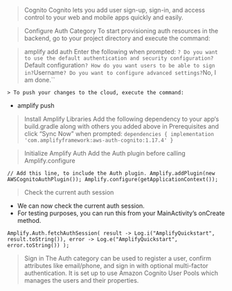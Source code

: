> Cognito
> Cognito lets you add user sign-up, sign-in, and access control to your web and mobile apps quickly and easily.

> Configure Auth Category
To start provisioning auth resources in the backend, go to your project directory and execute the command:

> amplify add auth
Enter the following when prompted:
`? Do you want to use the default authentication and security configuration?
    `Default configuration`
? How do you want users to be able to sign in?
    `Username`
? Do you want to configure advanced settings?
    `No, I am done.``

    > To push your changes to the cloud, execute the command:
* amplify push
>  Install Amplify Libraries
Add the following dependency to your app‘s build.gradle along with others you added above in Prerequisites and click “Sync Now” when prompted:
`dependencies {
    implementation 'com.amplifyframework:aws-auth-cognito:1.17.4'
}`

> Initialize Amplify Auth
 > Add the Auth plugin before calling Amplify.configure

`// Add this line, to include the Auth plugin.
Amplify.addPlugin(new AWSCognitoAuthPlugin());
Amplify.configure(getApplicationContext());`

> Check the current auth session
 * We can now check the current auth session.
 * For testing purposes, you can run this from your MainActivity’s onCreate method.

`Amplify.Auth.fetchAuthSession(
    result -> Log.i("AmplifyQuickstart", result.toString()),
    error -> Log.e("AmplifyQuickstart", error.toString())
);`


> Sign in
 > The Auth category can be used to register a user, confirm attributes like email/phone, and sign in with optional multi-factor authentication. It is set up to use Amazon Cognito User Pools which manages the users and their properties.
